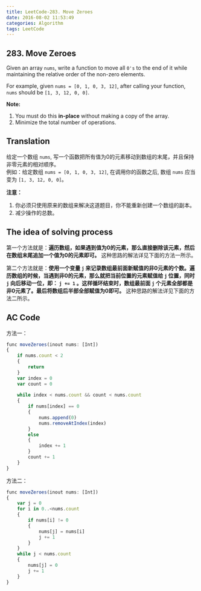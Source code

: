 ```yaml
---
title: LeetCode-283. Move Zeroes  
date: 2016-08-02 11:53:49  
categories: Algorithm  
tags: LeetCode  
---
```


## 283. Move Zeroes  

Given an array `nums`, write a function to move all `0's` to the end of it while maintaining the relative order of the non-zero elements.

For example, given `nums = [0, 1, 0, 3, 12]`, after calling your function, `nums` should be `[1, 3, 12, 0, 0]`.

**Note:**

1. You must do this **in-place** without making a copy of the array.  
2. Minimize the total number of operations.

## Translation

给定一个数组 `nums`, 写一个函数把所有值为0的元素移动到数组的末尾，并且保持非零元素的相对顺序。  
例如：给定数组 `nums = [0, 1, 0, 3, 12]`, 在调用你的函数之后, 数组 `nums` 应当变为 `[1, 3, 12, 0, 0]`。

**注意：**

1. 你必须只使用原来的数组来解决这道题目，你不能重新创建一个数组的副本。
2. 减少操作的总数。

## The idea of solving process

第一个方法就是：**遍历数组，如果遇到值为0的元素，那么直接删除该元素，然后在数组末尾追加一个值为0的元素即可。** 这种思路的解法详见下面的方法一所示。

第二个方法就是：**使用一个变量 `j` 来记录数组最前面新赋值的非0元素的个数。遍历数组的时候，当遇到非0的元素，那么就把当前位置的元素赋值给 `j` 位置，同时 `j` 向后移动一位，即： `j += 1` 。这样循环结束时，数组最前面 `j` 个元素全部都是非0元素了。最后将数组后半部全部赋值为0即可。** 这种思路的解法详见下面的方法二所示。

## AC Code

方法一：

```javascript
func moveZeroes(inout nums: [Int])
{
    if nums.count < 2
    {
        return
    }
    var index = 0
    var count = 0
    
    while index < nums.count && count < nums.count
    {
        if nums[index] == 0
        {
            nums.append(0)
            nums.removeAtIndex(index)
        }
        else
        {
            index += 1
        }
        count += 1
    }
}
```

方法二：

```javascript
func moveZeroes(inout nums: [Int])
{
    var j = 0
    for i in 0..<nums.count
    {
        if nums[i] != 0
        {
            nums[j] = nums[i]
            j += 1
        }
    }
    while j < nums.count
    {
        nums[j] = 0
        j += 1
    }
}
```

